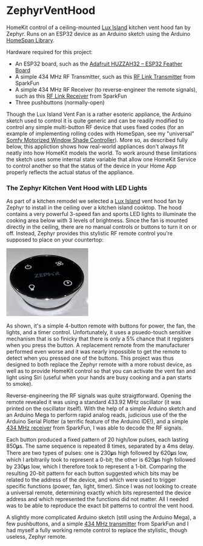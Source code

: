 # ZephyrVentHood
 
HomeKit control of a ceiling-mounted <a href="https://zephyronline.com/product/lux-island-range-hood/">Lux Island</a> kitchen vent hood fan by Zephyr.  Runs on an ESP32 device as an Arduino sketch using the Arduino [HomeSpan Library](https://github.com/HomeSpan/HomeSpan).

Hardware required for this project:

* An ESP32 board, such as the [Adafruit HUZZAH32 – ESP32 Feather Board](https://www.adafruit.com/product/3405?gclid=EAIaIQobChMIh9-Rk4nx7QIVEvDACh0IRwiGEAYYBiABEgJSMPD_BwE)
* A simple 434 MHz RF Transmitter, such as this [RF Link Transmitter](https://www.sparkfun.com/products/10534) from SparkFun
* A simple 434 MHz RF Receiver (to reverse-engineer the remote signals), such as this [RF Link Receiver](https://www.sparkfun.com/products/10532) from SparkFun
* Three pushbuttons (normally-open)

Though the Lux Island Vent Fan is a rather esoteric appliance, the Arduino sketch used to control it is quite generic and can be readily modified to control any simple multi-button RF device that uses fixed codes (for an example of implementing rolling codes with HomeSpan, see my "universal" [Somfy Motorized Window Shade Controller](https://github.com/HomeSpan/SomfyRTS)).  More so, as described fully below, this appliction shows how real-world appliances don't always fit neatly into how HomeKit models the world.  To work around these limitations the sketch uses some internal state variable that allow one HomeKit Service to control another so that the status of the device in your Home App properly reflects the actual status of the appliance.  

### The Zephyr Kitchen Vent Hood with LED Lights

As part of a kitchen remodel we selected a <a href="https://zephyronline.com/product/lux-island-range-hood/">Lux Island</a> vent hood fan by Zephyr to install in the ceiling over a kitchen island cooktop.  The hood contains a very powerful 3-speed fan and sports LED lights to illuminate the cooking area below with 3 levels of brightness.  Since the fan is mounted directly in the ceiling, there are no manual controls or buttons to turn it on or off.  Instead, Zephyr provides this stylistic RF remote control you're supposed to place on your countertop:

![Remote Control](images/zephyr-remote.png)

As shown, it's a simple 4-button remote with buttons for power, the fan, the lights, and a timer control.  Unfortunately, it uses a psuedo-touch sensitive mechanism that is so finicky that there is only a 5% chance that it registers when you press the button.  A replacement remote from the manufacturer performed even worse and it was nearly impossible to get the remote to detect when you pressed one of the buttons.  This project was thus designed to both replace the Zephyr remote with a more robust device, as well as to provide HomeKit control so that you can activate the vent fan and light using Siri (useful when your hands are busy cooking and a pan starts to smoke).

Reverse-engineering the RF signals was quite straigtforward.  Opening the remote revealed it was using a standard 433.92 MHz oscillator (it was printed on the oscillator itself).  With the help of a simple Arduino sketch and an Arduino Mega to perform rapid analog reads, judicious use of the the Arduino Serial Plotter (a terrific feature of the Arduino IDE!), and a simple [434 MHz receiver](https://www.sparkfun.com/products/10532) from SparkFun, I was able to decode the RF signals.

Each button produced a fixed pattern of 20 high/low pulses, each lasting 850𝛍s. The same sequence is repeated 8 times, separated by a 4ms delay.  There are two types of pulses:  one is 230𝛍s high followed by 620𝛍s low, which I arbitrarily took to represent a 0-bit; the other is 620𝛍s high followed by 230𝛍s low, which I therefore took to represent a 1-bit.  Comparing the resulting 20-bit pattern for each button suggested which bits may be related to the address of the device, and which were used to trigger specific functions (power, fan, light, timer).  Since I was not looking to create a universal remote, determining exactly which bits represented the device address and which represented the functions did not matter.  All I needed was to be able to reproduce the exact bit patterns to control the vent hood.

A slightly more complicated Arduino sketch (still using the Arduino Mega), a few pushbuttons, and a simple [434 MHz transmitter](https://www.sparkfun.com/products/10534) from SparkFun and I had myself a fully working remote control to replace the stylistic, though useless, Zephyr remote.

